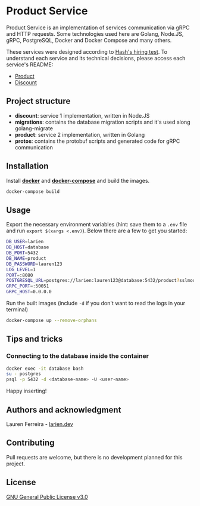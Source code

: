 # Product Service

Product Service is an implementation of services communication via gRPC and HTTP requests. Some technologies used here are Golang, Node.JS, gRPC, PostgreSQL, Docker and Docker Compose and many others.

These services were designed according to [Hash's hiring test](https://github.com/hashlab/hiring). To understand each service and its technical decisions, please access each service's README:
- [Product](product/README.md)
- [Discount](discount/README.md)

## Project structure

- **discount**: service 1 implementation, written in Node.JS
- **migrations**: contains the database migration scripts and it's used along golang-migrate
- **product**: service 2 implementation, written in Golang
- **protos**: contains the protobuf scripts and generated code for gRPC communication

## Installation

Install [**docker**](https://docs.docker.com/get-docker/) and [**docker-compose**](https://docs.docker.com/compose/) and build the images.

```bash
docker-compose build
```

## Usage

Export the necessary environment variables (hint: save them to a `.env` file and run `export $(xargs <.env)`). Below there are a few to get you started:

```bash
DB_USER=larien
DB_HOST=database
DB_PORT=5432
DB_NAME=product
DB_PASSWORD=lauren123
LOG_LEVEL=1
PORT=:8080
POSTGRESQL_URL=postgres://larien:lauren123@database:5432/product?sslmode=disable
GRPC_PORT=:50051
GRPC_HOST=0.0.0.0
```

Run the built images (include `-d` if you don't want to read the logs in your terminal)

```bash
docker-compose up --remove-orphans
```

## Tips and tricks

### Connecting to the database inside the container

```bash
docker exec -it database bash
su - postgres
psql -p 5432 -d <database-name> -U <user-name>
```

Happy inserting!

## Authors and acknowledgment

Lauren Ferreira - [larien.dev](larien.dev)

## Contributing
Pull requests are welcome, but there is no development planned for this project.

## License
[GNU General Public License v3.0](https://choosealicense.com/licenses/gpl-3.0/)